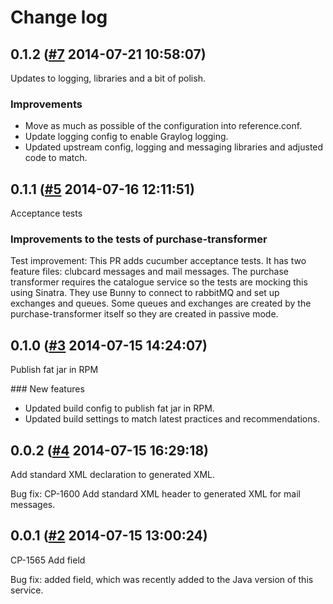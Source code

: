 # Change log

## 0.1.2 ([#7](https://git.mobcastdev.com/Hermes/purchase-transformer/pull/7) 2014-07-21 10:58:07)

Updates to logging, libraries and a bit of polish.

### Improvements

- Move as much as possible of the configuration into reference.conf.
- Update logging config to enable Graylog logging.
- Updated upstream config, logging and messaging libraries and adjusted code to match.


## 0.1.1 ([#5](https://git.mobcastdev.com/Hermes/purchase-transformer/pull/5) 2014-07-16 12:11:51)

Acceptance tests

### Improvements to the tests of purchase-transformer

Test improvement: This PR adds cucumber acceptance tests. It has two feature files: clubcard messages and mail messages. The purchase transformer requires the catalogue service so the tests are mocking this using Sinatra. They use Bunny to connect to rabbitMQ and set up exchanges and queues. Some queues and exchanges are created by the purchase-transformer itself so they are created in passive mode.

## 0.1.0 ([#3](https://git.mobcastdev.com/Hermes/purchase-transformer/pull/3) 2014-07-15 14:24:07)

Publish fat jar in RPM

### New features

- Updated build config to publish fat jar in RPM.
- Updated build settings to match latest practices and recommendations.


## 0.0.2 ([#4](https://git.mobcastdev.com/Hermes/purchase-transformer/pull/4) 2014-07-15 16:29:18)

Add standard XML declaration to generated XML.

Bug fix: CP-1600 Add standard XML header to generated XML for mail messages.

## 0.0.1 ([#2](https://git.mobcastdev.com/Hermes/purchase-transformer/pull/2) 2014-07-15 13:00:24)

CP-1565 Add <transactionValue> field

Bug fix: added <transactionValue> field, which was recently added to the Java version of this service.

